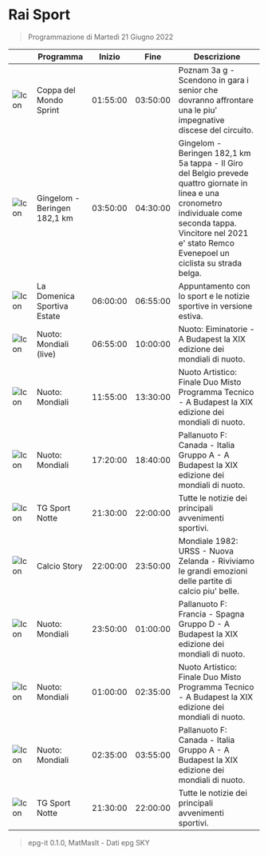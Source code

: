 # Rai Sport
> Programmazione di Martedì 21 Giugno 2022

||Programma|Inizio|Fine|Descrizione|
|---|---|---|---|---|
|![Icon](https://guidatv.sky.it/uuid/f95aa364-e019-464b-9881-feb6d3b545e5/cover?md5ChecksumParam=7b21d56c1fb4c105cdd2918f1277d9b8)|Coppa del Mondo Sprint|01:55:00|03:50:00|Poznam 3a g - Scendono in gara i senior che dovranno affrontare una le piu&#039; impegnative discese del circuito.
|![Icon](https://guidatv.sky.it/uuid/a34bb0ce-6686-4dbb-a2a7-fb940d295525/cover?md5ChecksumParam=5591e5c81bfbe51945ea8d19a2e3b19a)|Gingelom - Beringen 182,1 km|03:50:00|04:30:00|Gingelom - Beringen 182,1 km 5a tappa - Il Giro del Belgio prevede quattro giornate in linea e una cronometro individuale come seconda tappa. Vincitore nel 2021 e&#039; stato Remco Evenepoel un ciclista su strada belga.
|![Icon](https://guidatv.sky.it/uuid/sportcalcio_cover_gc2KOQiZI.png)|La Domenica Sportiva Estate|06:00:00|06:55:00|Appuntamento con lo sport e le notizie sportive in versione estiva.
|![Icon](https://guidatv.sky.it/uuid/sportcalcio_cover_gc2KOQiZI.png)|Nuoto: Mondiali (live)|06:55:00|10:00:00|Nuoto: Eiminatorie - A Budapest la XIX edizione dei mondiali di nuoto.
|![Icon](https://guidatv.sky.it/uuid/sportcalcio_cover_gc2KOQiZI.png)|Nuoto: Mondiali|11:55:00|13:30:00|Nuoto Artistico: Finale Duo Misto Programma Tecnico - A Budapest la XIX edizione dei mondiali di nuoto.
|![Icon](https://guidatv.sky.it/uuid/sportcalcio_cover_gc2KOQiZI.png)|Nuoto: Mondiali|17:20:00|18:40:00|Pallanuoto F: Canada - Italia Gruppo A - A Budapest la XIX edizione dei mondiali di nuoto.
|![Icon](https://guidatv.sky.it/uuid/sportcalcio_cover_gc2KOQiZI.png)|TG Sport Notte|21:30:00|22:00:00|Tutte le notizie dei principali avvenimenti sportivi.
|![Icon](https://guidatv.sky.it/uuid/sportcalcio_cover_gc2KOQiZI.png)|Calcio Story|22:00:00|23:50:00|Mondiale 1982: URSS - Nuova Zelanda - Riviviamo le grandi emozioni delle partite di calcio piu&#039; belle.
|![Icon](https://guidatv.sky.it/uuid/sportcalcio_cover_gc2KOQiZI.png)|Nuoto: Mondiali|23:50:00|01:00:00|Pallanuoto F: Francia - Spagna Gruppo D - A Budapest la XIX edizione dei mondiali di nuoto.
|![Icon](https://guidatv.sky.it/uuid/sportcalcio_cover_gc2KOQiZI.png)|Nuoto: Mondiali|01:00:00|02:35:00|Nuoto Artistico: Finale Duo Misto Programma Tecnico - A Budapest la XIX edizione dei mondiali di nuoto.
|![Icon](https://guidatv.sky.it/uuid/sportcalcio_cover_gc2KOQiZI.png)|Nuoto: Mondiali|02:35:00|03:55:00|Pallanuoto F: Canada - Italia Gruppo A - A Budapest la XIX edizione dei mondiali di nuoto.
|![Icon](https://guidatv.sky.it/uuid/sportcalcio_cover_gc2KOQiZI.png)|TG Sport Notte|21:30:00|22:00:00|Tutte le notizie dei principali avvenimenti sportivi.



 > epg-it 0.1.0, MatMasIt - Dati epg SKY